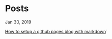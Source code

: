 # Posts

Jan 30, 2019

[How to setup a github pages blog with markdown](https://aregsar.com/blog/how-to-setup-a-github-pages-blog-with-markdown.md)`